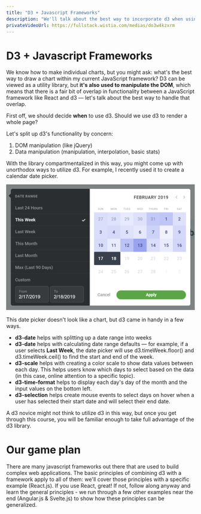 ```yaml
---
title: "D3 + Javascript Frameworks"
description: "We'll talk about the best way to incorporate d3 when using a javascript framework like React, Svelte, or Angular."
privateVideoUrl: https://fullstack.wistia.com/medias/do3w4kzxrm
---
```


# D3 + Javascript Frameworks

We know how to make individual charts, but you might ask: what's the best way to draw a chart within my current JavaScript framework? D3 can be viewed as a utility library, but **it's also used to manipulate the DOM**, which means that there is a fair bit of overlap in functionality between a JavaScript framework like React and d3 — let's talk about the best way to handle that overlap.

First off, we should decide **when** to use d3. Should we use d3 to render a whole page?

Let's split up d3's functionality by concern:

1. DOM manipulation (like jQuery)
2. Data manipulation (manipulation, interpolation, basic stats)

With the library compartmentalized in this way, you might come up with unorthodox ways to utilize d3. For example, I recently used it to create a calendar date picker.

![Date picker](./public/images/13-using-d3-with-react-js/datepicker.png)

This date picker doesn't look like a chart, but d3 came in handy in a few ways.

- **d3-date** helps with splitting up a date range into weeks
- **d3-date** helps with calculating date range defaults — for example, if a user selects **Last Week**, the date picker will use d3.timeWeek.floor() and d3.timeWeek.ceil() to find the start and end of the week.
- **d3-scale** helps with creating a color scale to show data values between each day. This helps users know which days to select based on the data (in this case, online attention to a specific topic).
- **d3-time-format** helps to display each day's day of the month and the input values on the bottom left.
- **d3-selection** helps create mouse events to select days on hover when a user has selected their start date and will select their end date.

A d3 novice might not think to utilize d3 in this way, but once you get through this course, you will be familiar enough to take full advantage of the d3 library.

# Our game plan

There are many javascript frameworks out there that are used to build complex web applications. The basic principles of combining d3 with a framework apply to all of them: we'll cover those principles with a specific example (React.js). If you use React, great! If not, follow along anyway and learn the general principles - we run through a few other examples near the end (Angular.js & Svelte.js) to show how these principles can be generalized.
